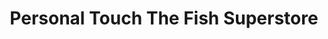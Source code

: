 ---
title: "Personal Touch The Fish Superstore"
url: /princeton/personal-touch-the-fish-superstore/
shop: Tiere
---